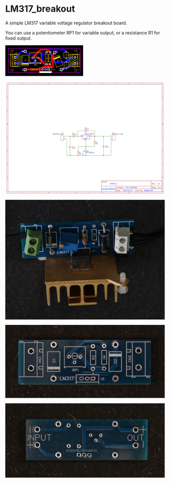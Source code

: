 # LM317_breakout

A simple LM317 variable voltage regulator breakout board.

You can use a potentiometer RP1 for variable output, or a resistance R1 for fixed output.

![a](https://raw.githubusercontent.com/bigjohnson/bigjohnson.github.io/master/LM317_breakout/PCB_PCB_mylm317_2023-06-13.png)

![b](https://raw.githubusercontent.com/bigjohnson/bigjohnson.github.io/master/LM317_breakout/Schematic_mylm317_2023-06-13.png)

![1](https://raw.githubusercontent.com/bigjohnson/bigjohnson.github.io/master/LM317_breakout/DSC00878_low.png)

![2](https://raw.githubusercontent.com/bigjohnson/bigjohnson.github.io/master/LM317_breakout/DSC00880_low.png)

![3](https://raw.githubusercontent.com/bigjohnson/bigjohnson.github.io/master/LM317_breakout/DSC00882_low.png)
